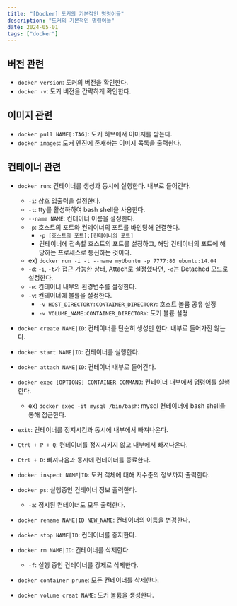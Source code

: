 ```yaml
---
title: "[Docker] 도커의 기본적인 명령어들"
description: "도커의 기본적인 명령어들"
date: 2024-05-01
tags: ["docker"]
---
```


## 버전 관련

- `docker version`: 도커의 버전을 확인한다.
- `docker -v`: 도커 버전을 간략하게 확인한다.

## 이미지 관련

- `docker pull NAME[:TAG]`: 도커 허브에서 이미지를 받는다.
- `docker images`: 도커 엔진에 존재하는 이미지 목록을 출력한다.

## 컨테이너 관련

- `docker run`: 컨테이너를 생성과 동시에 실행한다. 내부로 들어간다.
  - `-i`: 상호 입출력을 설정한다.
  - `-t`: tty를 활성하하여 bash shell을 사용한다.
  - `--name NAME`: 컨테이너 이름을 설정한다.
  - `-p`: 호스트의 포트와 컨테이너의 포트를 바인딩해 연결한다.
    - `-p [호스트의 포트]:[컨테이너의 포트]`
    - 컨테이너에 접속할 호스트의 포트를 설정하고, 해당 컨테이너의 포트에 해당하는 프로세스로 통신하는 것이다.
  - ex) `docker run -i -t --name myUbuntu -p 7777:80 ubuntu:14.04`
  - `-d`: `-i`, `-t`가 접근 가능한 상태, Attach로 설정했다면, `-d`는 Detached 모드로 설정한다.
  - `-e`: 컨테이너 내부의 환경변수를 설정한다.
  - `-v`: 컨테이너에 볼륨을 설정한다.
    - `-v HOST_DIRECTORY:CONTAINER_DIRECTORY`: 호스트 볼륨 공유 설정
    - `-v VOLUME_NAME:CONTAINER_DIRECTORY`: 도커 볼륨 설정
- `docker create NAME|ID`: 컨테이너를 단순히 생성만 한다. 내부로 들어가진 않는다.
- `docker start NAME|ID`: 컨테이너를 실행한다.
- `docker attach NAME|ID`: 컨테이너 내부로 들어간다.
- `docker exec [OPTIONS] CONTAINER COMMAND`: 컨테이너 내부에서 명령어를 실행한다.
  - ex) `docker exec -it mysql /bin/bash`: mysql 컨테이너에 bash shell을 통해 접근한다.
  
- `exit`: 컨테이너를 정지시킴과 동시에 내부에서 빠져나온다.
- `Ctrl + P + Q`: 컨테이너를 정지시키지 않고 내부에서 빠져나온다.
- `Ctrl + D`: 빠져나옴과 동시에 컨테이너를 종료한다.

- `docker inspect NAME|ID`: 도커 객체에 대해 저수준의 정보까지 출력한다.

- `docker ps`: 실행중인 컨테이너 정보 출력한다.
  - `-a`: 정지된 컨테이너도 모두 출력한다.

- `docker rename NAME|ID NEW_NAME`: 컨테이너의 이름을 변경한다.

- `docker stop NAME|ID`: 컨테이너를 중지한다.
- `docker rm NAME|ID`: 컨테이너를 삭제한다.
  - `-f`: 실행 중인 컨테이너를 강제로 삭제한다.
- `docker container prune`: 모든 컨테이너를 삭제한다.

- `docker volume creat NAME`: 도커 볼륨을 생성한다.

